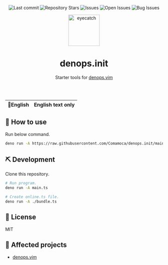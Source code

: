 <div align="center">

![Last commit](https://img.shields.io/github/last-commit/Comamoca/denops.init?style=flat-square)
![Repository Stars](https://img.shields.io/github/stars/Comamoca/denops.init?style=flat-square)
![Issues](https://img.shields.io/github/issues/Comamoca/denops.init?style=flat-square)
![Open Issues](https://img.shields.io/github/issues-raw/Comamoca/denops.init?style=flat-square)
![Bug Issues](https://img.shields.io/github/issues/Comamoca/denops.init/bug?style=flat-square)

<img src="https://emoji2svg.deno.dev/api/🦊" alt="eyecatch" height="100">

# denops.init

Starter tools for [denops.vim](https://github.com/vim-denops/denops.vim)

<br>
<br>


</div>

<table>
  <thead>
    <tr>
      <th style="text-align:center">🍔English</th>
      <th style="text-align:center">English text only</th>
    </tr>
  </thead>
</table>

<div align="center">

</div>

## 🚀 How to use

Run below command.

```sh
deno run -A https://raw.githubusercontent.com/Comamoca/denops.init/main/online.ts
```

## ⛏️ Development

Clone this repository.

```sh
# Run program.
deno run -A main.ts

# Create online.ts file.
deno run -A ./bundle.ts
```

## 📜 License

MIT

## 👏 Affected projects

- [denops.vim](https://github.com/vim-denops/denops.vim)
